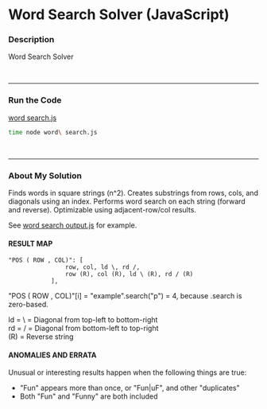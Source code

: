 # Word Search Solver (JavaScript)


### Description

Word Search Solver

<br />

---
### Run the Code

[word search.js](https://github.com/wrightben/codeeval/blob/master/code/word%20search.js)

```sh
time node word\ search.js
```

<br />

---
### About My Solution

Finds words in square strings (n^2). Creates substrings from rows, cols, and diagonals using an index. Performs word search on each string (forward and reverse). Optimizable using adjacent-row/col results.

See [word search output.js](https://github.com/wrightben/codeeval/blob/master/code/output/word%20search%20output.js) for example. 


#### RESULT MAP

```
"POS ( ROW , COL)":	[
				row, col, ld \, rd /, 
				row (R), col (R), ld \ (R), rd / (R)
			],
```

"POS ( ROW , COL)"[i] = "example".search("p") = 4, because .search is zero-based.

ld = \ = Diagonal from top-left to bottom-right <br />
rd = / = Diagonal from bottom-left to top-right <br />
(R) = Reverse string

#### ANOMALIES AND ERRATA

Unusual or interesting results happen when the following things are true:

* "Fun" appears more than once, or "Fun|uF", and other "duplicates"
* Both "Fun" and "Funny" are both included
